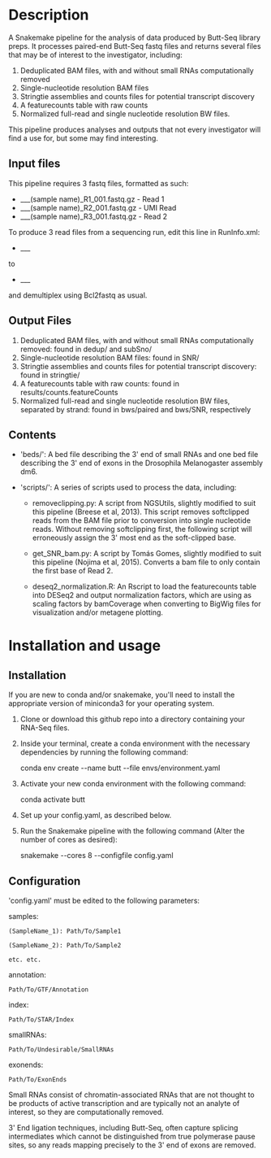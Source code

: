 # Description

A Snakemake pipeline for the analysis of data produced by Butt-Seq library preps. It processes paired-end Butt-Seq fastq files and returns several files that may be of interest to the investigator, including:

1. Deduplicated BAM files, with and without small RNAs computationally removed
2. Single-nucleotide resolution BAM files
3. Stringtie assemblies and counts files for potential transcript discovery
4. A featurecounts table with raw counts
5. Normalized full-read and single nucleotide resolution BW files. 

This pipeline produces analyses and outputs that not every investigator will find a use for, but some may find interesting.

## Input files

This pipeline requires 3 fastq files, formatted as such:

* ___(sample name)_R1_001.fastq.gz - Read 1
* ___(sample name)_R2_001.fastq.gz - UMI Read
* ___(sample name)_R3_001.fastq.gz - Read 2

To produce 3 read files from a sequencing run, edit this line in RunInfo.xml:

* ___<Read Number="2" NumCycles="8" IsIndexedRead="Y" />

to 

* ___<Read Number="2" NumCycles="8" IsIndexedRead="N" />

and demultiplex using Bcl2fastq as usual. 

## Output Files

1. Deduplicated BAM files, with and without small RNAs computationally removed: found in dedup/ and subSno/
2. Single-nucleotide resolution BAM files: found in SNR/
3. Stringtie assemblies and counts files for potential transcript discovery: found in stringtie/
4. A featurecounts table with raw counts: found in results/counts.featureCounts
5. Normalized full-read and single nucleotide resolution BW files, separated by strand: found in bws/paired and bws/SNR, respectively

## Contents 

- 'beds/': A bed file describing the 3' end of small RNAs and one bed file describing the 3' end of exons in the Drosophila Melanogaster assembly dm6. 

- 'scripts/': A series of scripts used to process the data, including:

    - removeclipping.py: A script from NGSUtils, slightly modified to suit this pipeline (Breese et al, 2013). This script removes softclipped reads from the BAM file prior to conversion into single nucleotide reads. Without removing softclipping first, the following script will erroneously assign the 3' most end as the soft-clipped base. 

    - get_SNR_bam.py: A script by Tomás Gomes, slightly modified to suit this pipeline (Nojima et al, 2015). Converts a bam file to only contain the first base of Read 2. 

    - deseq2_normalization.R: An Rscript to load the featurecounts table into DESeq2 and output normalization factors, which are using as scaling factors by bamCoverage when converting to BigWig files for visualization and/or metagene plotting.  

# Installation and usage

## Installation

If you are new to conda and/or snakemake, you'll need to install the appropriate version of miniconda3 for your operating system. 

1. Clone or download this github repo into a directory containing your RNA-Seq files. 
2. Inside your terminal, create a conda environment with the necessary dependencies by running the following command:


    conda env create --name butt --file envs/environment.yaml


3. Activate your new conda environment with the following command:


    conda activate butt


4. Set up your config.yaml, as described below.

5. Run the Snakemake pipeline with the following command (Alter the number of cores as desired):


    snakemake --cores 8 --configfile config.yaml


## Configuration

'config.yaml' must be edited to the following parameters:

samples:

    (SampleName_1): Path/To/Sample1
    
    (SampleName_2): Path/To/Sample2
    
    etc. etc.
    
annotation:

    Path/To/GTF/Annotation
    
index:

    Path/To/STAR/Index
    
smallRNAs:

    Path/To/Undesirable/SmallRNAs
    
exonends:

    Path/To/ExonEnds
    

Small RNAs consist of chromatin-associated RNAs that are not thought to be products of active transcription and are typically not an analyte of interest, so they are computationally removed. 

3' End ligation techniques, including Butt-Seq, often capture splicing intermediates which cannot be distinguished from true polymerase pause sites, so any reads mapping precisely to the 3' end of exons are removed. 
